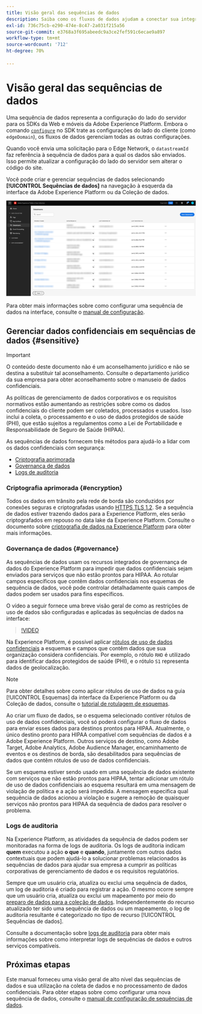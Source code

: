```yaml
---
title: Visão geral das sequências de dados
description: Saiba como os fluxos de dados ajudam a conectar sua integração do SDK do Experience Platform do lado do cliente com produtos Adobe e destinos de terceiros.
exl-id: 736c75cb-e290-474e-8c47-2a031f215a56
source-git-commit: e3768a3f695abeedc9a3ce2fef591c6ecae9a897
workflow-type: tm+mt
source-wordcount: '712'
ht-degree: 70%

---
```


# Visão geral das sequências de dados

Uma sequência de dados representa a configuração do lado do servidor para os SDKs da Web e móveis da Adobe Experience Platform. Embora o comando [`configure`](/help/web-sdk/commands/configure/overview.md) no SDK trate as configurações do lado do cliente (como `edgeDomain`), os fluxos de dados gerenciam todas as outras configurações.

Quando você envia uma solicitação para o Edge Network, o `datastreamId` faz referência à sequência de dados para a qual os dados são enviados. Isso permite atualizar a configuração do lado do servidor sem alterar o código do site.

Você pode criar e gerenciar sequências de dados selecionando **[!UICONTROL Sequências de dados]** na navegação à esquerda da interface da Adobe Experience Platform ou da Coleção de dados.

![Guia Sequências de dados na interface](assets/overview/datastreams-tab.png)

Para obter mais informações sobre como configurar uma sequência de dados na interface, consulte o [manual de configuração](./configure.md).

## Gerenciar dados confidenciais em sequências de dados {#sensitive}

>[!IMPORTANT]
>
>O conteúdo deste documento não é um aconselhamento jurídico e não se destina a substituir tal aconselhamento. Consulte o departamento jurídico da sua empresa para obter aconselhamento sobre o manuseio de dados confidenciais.

As políticas de gerenciamento de dados corporativos e os requisitos normativos estão aumentando as restrições sobre como os dados confidenciais do cliente podem ser coletados, processados e usados. Isso inclui a coleta, o processamento e o uso de dados protegidos de saúde (PHI), que estão sujeitos a regulamentos como a Lei de Portabilidade e Responsabilidade de Seguro de Saúde (HIPAA).

As sequências de dados fornecem três métodos para ajudá-lo a lidar com os dados confidenciais com segurança:

* [Criptografia aprimorada](#encryption)
* [Governança de dados](#governance)
* [Logs de auditoria](#audit-logs)

### Criptografia aprimorada {#encryption}

Todos os dados em trânsito pela rede de borda são conduzidos por conexões seguras e criptografadas usando [HTTPS TLS 1.2](https://datatracker.ietf.org/doc/html/rfc5246). Se a sequência de dados estiver trazendo dados para a Experience Platform, eles serão criptografados em repouso no data lake da Experience Platform. Consulte o documento sobre [criptografia de dados na Experience Platform](../landing/governance-privacy-security/encryption.md) para obter mais informações.

### Governança de dados {#governance}

As sequências de dados usam os recursos integrados de governança de dados do Experience Platform para impedir que dados confidenciais sejam enviados para serviços que não estão prontos para HIPAA. Ao rotular campos específicos que contêm dados confidenciais nos esquemas de sequência de dados, você pode controlar detalhadamente quais campos de dados podem ser usados para fins específicos.

O vídeo a seguir fornece uma breve visão geral de como as restrições de uso de dados são configuradas e aplicadas às sequências de dados na interface:

>[!VIDEO](https://video.tv.adobe.com/v/3415829/?quality=12&learn=on&speedcontrol=on&captions=por_br)

Na Experience Platform, é possível aplicar [rótulos de uso de dados confidenciais](../data-governance/labels/reference.md#sensitive) a esquemas e campos que contêm dados que sua organização considera confidenciais. Por exemplo, o rótulo `RHD` é utilizado para identificar dados protegidos de saúde (PHI), e o rótulo `S1` representa dados de geolocalização.

>[!NOTE]
>
>Para obter detalhes sobre como aplicar rótulos de uso de dados na guia [!UICONTROL Esquemas] da interface da Experience Platform ou da Coleção de dados, consulte o [tutorial de rotulagem de esquemas](../xdm/tutorials/labels.md).

Ao criar um fluxo de dados, se o esquema selecionado contiver rótulos de uso de dados confidenciais, você só poderá configurar o fluxo de dados para enviar esses dados para destinos prontos para HIPAA. Atualmente, o único destino pronto para HIPAA compatível com sequências de dados é a Adobe Experience Platform. Outros serviços de destino, como Adobe Target, Adobe Analytics, Adobe Audience Manager, encaminhamento de eventos e os destinos de borda, são desabilitados para sequências de dados que contêm rótulos de uso de dados confidenciais.

Se um esquema estiver sendo usado em uma sequência de dados existente com serviços que não estão prontos para HIPAA, tentar adicionar um rótulo de uso de dados confidenciais ao esquema resultará em uma mensagem de violação de política e a ação será impedida. A mensagem especifica qual sequência de dados acionou a violação e sugere a remoção de quaisquer serviços não prontos para HIPAA da sequência de dados para resolver o problema.

### Logs de auditoria

Na Experience Platform, as atividades da sequência de dados podem ser monitoradas na forma de logs de auditoria. Os logs de auditoria indicam **quem** executou a ação **o que** e **quando**, juntamente com outros dados contextuais que podem ajudá-lo a solucionar problemas relacionados às sequências de dados para ajudar sua empresa a cumprir as políticas corporativas de gerenciamento de dados e os requisitos regulatórios.

Sempre que um usuário cria, atualiza ou exclui uma sequência de dados, um log de auditoria é criado para registrar a ação. O mesmo ocorre sempre que um usuário cria, atualiza ou exclui um mapeamento por meio do [preparo de dados para a coleção de dados](./data-prep.md). Independentemente do recurso atualizado ter sido uma sequência de dados ou um mapeamento, o log de auditoria resultante é categorizado no tipo de recurso [!UICONTROL Sequências de dados].

Consulte a documentação sobre [logs de auditoria](../landing/governance-privacy-security/audit-logs/overview.md) para obter mais informações sobre como interpretar logs de sequências de dados e outros serviços compatíveis.

## Próximas etapas

Este manual forneceu uma visão geral de alto nível das sequências de dados e sua utilização na coleta de dados e no processamento de dados confidenciais. Para obter etapas sobre como configurar uma nova sequência de dados, consulte o [manual de configuração de sequências de dados](./configure.md).
